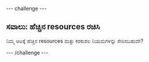 --- challenge ---

## ಸವಾಲು: ಹೆಚ್ಚಿನ resources ರಚಿಸಿ

ನಿಮ್ಮ ಆಟಕ್ಕೆ ಹೆಚ್ಚಿನ resources ಮತ್ತು ಕರಕುಶಲ ನಿಯಮಗಳನ್ನು ಸೇರಿಸಬಹುದೇ?

--- /challenge ---